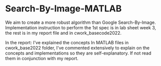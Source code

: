 # Search-By-Image-MATLAB
We aim to create a more robust algorithm than Google Search-By-Image. 
Implementation instruction to perform the 1st spec is in lab sheet week 3, the rest is in my report file and in cwork_basecode2022. 

In the report: I've explained the concepts
In MATLAB files in cwork_base2022 folder, I've commented extensively to explain on the concepts and implementations so they are self-explanatory. 
If not read them in conjunction with my report.
